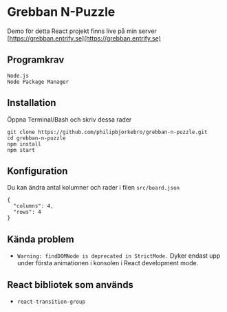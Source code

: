 # Grebban N-Puzzle

Demo för detta React projekt finns live på min server [https://grebban.entrify.se](https://grebban.entrify.se)

## Programkrav

```
Node.js
Node Package Manager
```

## Installation

Öppna Terminal/Bash och skriv dessa rader

```
git clone https://github.com/philipbjorkebro/grebban-n-puzzle.git
cd grebban-n-puzzle
npm install
npm start
```

## Konfiguration

Du kan ändra antal kolumner och rader i filen `src/board.json`

```
{
  "columns": 4,
  "rows": 4
}
```

## Kända problem

- `Warning: findDOMNode is deprecated in StrictMode.` Dyker endast upp under första animationen i konsolen i React development mode.

## React bibliotek som används

- `react-transition-group`
